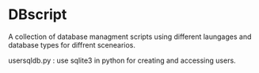 # DBscript

A collection of database managment scripts using different laungages and database types for diffrent scenearios.

usersqldb.py : use sqlite3 in python for creating and accessing users.
